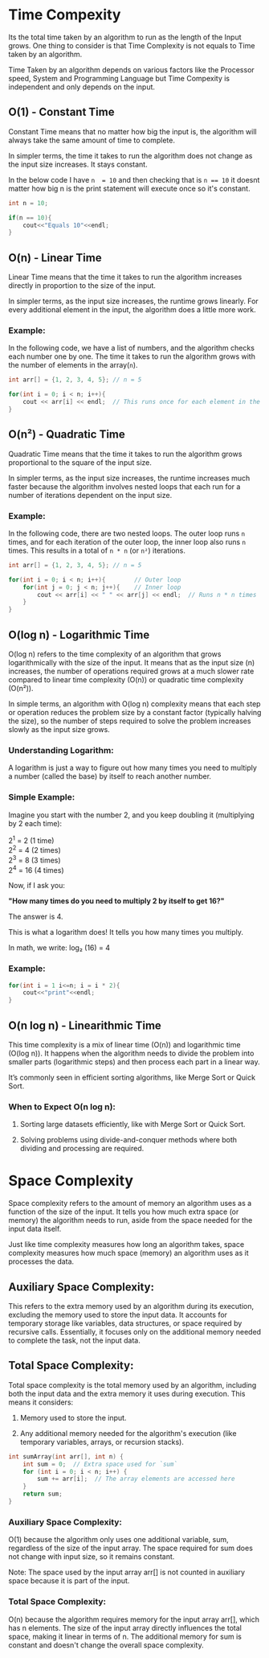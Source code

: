# Time Compexity


Its the total time taken by an algorithm to run as the length of the Input grows. One thing to consider is that Time Complexity is not equals to Time taken by an algorithm.

Time Taken by an algorithm depends on various factors like the Processor speed, System and Programming Language but Time Compexity is independent and only depends on the input.

## O(1) - Constant Time
Constant Time means that no matter how big the input is, the algorithm will always take the same amount of time to complete.

In simpler terms, the time it takes to run the algorithm does not change as the input size increases. It stays constant.

In the below code I have `n  = 10` and then checking that is `n == 10` it doesnt matter how big n is the print statement will execute once so it's constant.

```c++
int n = 10;

if(n == 10){
    cout<<"Equals 10"<<endl;
}
```

## O(n) - Linear Time  
Linear Time means that the time it takes to run the algorithm increases directly in proportion to the size of the input.

In simpler terms, as the input size increases, the runtime grows linearly. For every additional element in the input, the algorithm does a little more work.

### Example:
In the following code, we have a list of numbers, and the algorithm checks each number one by one. The time it takes to run the algorithm grows with the number of elements in the array(`n`).

```c++
int arr[] = {1, 2, 3, 4, 5}; // n = 5

for(int i = 0; i < n; i++){
    cout << arr[i] << endl;  // This runs once for each element in the list
}

```
## O(n²) - Quadratic Time  
Quadratic Time means that the time it takes to run the algorithm grows proportional to the square of the input size.

In simpler terms, as the input size increases, the runtime increases much faster because the algorithm involves nested loops that each run for a number of iterations dependent on the input size.

### Example:
In the following code, there are two nested loops. The outer loop runs `n` times, and for each iteration of the outer loop, the inner loop also runs `n` times. This results in a total of `n * n` (or `n²`) iterations.

```c++
int arr[] = {1, 2, 3, 4, 5}; // n = 5

for(int i = 0; i < n; i++){        // Outer loop
    for(int j = 0; j < n; j++){    // Inner loop
        cout << arr[i] << " " << arr[j] << endl;  // Runs n * n times
    }
}
```
## O(log n) - Logarithmic Time  
O(log n) refers to the time complexity of an algorithm that grows logarithmically with the size of the input. It means that as the input size (n) increases, the number of operations required grows at a much slower rate compared to linear time complexity (O(n)) or quadratic time complexity (O(n²)).

In simple terms, an algorithm with O(log n) complexity means that each step or operation reduces the problem size by a constant factor (typically halving the size), so the number of steps required to solve the problem increases slowly as the input size grows.
### Understanding Logarithm:
A logarithm is just a way to figure out how many times you need to multiply a number (called the base) by itself to reach another number.
### Simple Example:
Imagine you start with the number 2, and you keep doubling it (multiplying by 2 each time):

2<sup>1</sup> = 2  (1 time)  
2<sup>2</sup> = 4  (2 times)  
2<sup>3</sup> = 8  (3 times)  
2<sup>4</sup> = 16 (4 times)


Now, if I ask you:

**"How many times do you need to multiply 2 by itself to get 16?"**

The answer is 4.

This is what a logarithm does! It tells you how many times you multiply.

In math, we write: log₂ (16) = 4

### Example:


```c++
for(int i = 1 i<=n; i = i * 2){
    cout<<"print"<<endl;
}
```
## O(n log n) - Linearithmic Time
This time complexity is a mix of linear time (O(n)) and logarithmic time (O(log n)). It happens when the algorithm needs to divide the problem into smaller parts (logarithmic steps) and then process each part in a linear way.

It’s commonly seen in efficient sorting algorithms, like Merge Sort or Quick Sort.

### When to Expect O(n log n):
1. Sorting large datasets efficiently, like with Merge Sort or Quick Sort.

2. Solving problems using divide-and-conquer methods where both dividing and processing are required.



# Space Complexity
Space complexity refers to the amount of memory an algorithm uses as a function of the size of the input. It tells you how much extra space (or memory) the algorithm needs to run, aside from the space needed for the input data itself.

Just like time complexity measures how long an algorithm takes, space complexity measures how much space (memory) an algorithm uses as it processes the data.

## Auxiliary Space Complexity:
This refers to the extra memory used by an algorithm during its execution, excluding the memory used to store the input data. It accounts for temporary storage like variables, data structures, or space required by recursive calls. Essentially, it focuses only on the additional memory needed to complete the task, not the input data.

##  Total Space Complexity:
Total space complexity is the total memory used by an algorithm, including both the input data and the extra memory it uses during execution. This means it considers:

1. Memory used to store the input.

2. Any additional memory needed for the algorithm's execution (like temporary variables, arrays, or recursion stacks).
```c++
int sumArray(int arr[], int n) {
    int sum = 0;  // Extra space used for `sum`
    for (int i = 0; i < n; i++) {
        sum += arr[i];  // The array elements are accessed here
    }
    return sum;
}
```
### Auxiliary Space Complexity:

O(1) because the algorithm only uses one additional variable, sum, regardless of the size of the input array. The space required for sum does not change with input size, so it remains constant.

Note: The space used by the input array arr[] is not counted in auxiliary space because it is part of the input.

### Total Space Complexity:

O(n) because the algorithm requires memory for the input array arr[], which has n elements. The size of the input array directly influences the total space, making it linear in terms of n. The additional memory for sum is constant and doesn't change the overall space complexity.